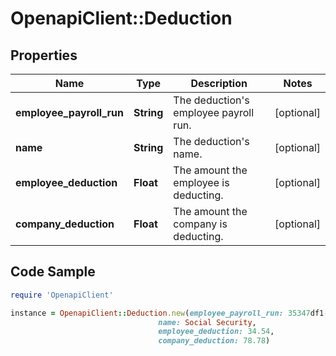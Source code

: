 # OpenapiClient::Deduction

## Properties

Name | Type | Description | Notes
------------ | ------------- | ------------- | -------------
**employee_payroll_run** | **String** | The deduction&#39;s employee payroll run. | [optional] 
**name** | **String** | The deduction&#39;s name. | [optional] 
**employee_deduction** | **Float** | The amount the employee is deducting. | [optional] 
**company_deduction** | **Float** | The amount the company is deducting. | [optional] 

## Code Sample

```ruby
require 'OpenapiClient'

instance = OpenapiClient::Deduction.new(employee_payroll_run: 35347df1-95e7-46e2-93cc-66f1191edca5,
                                 name: Social Security,
                                 employee_deduction: 34.54,
                                 company_deduction: 78.78)
```


